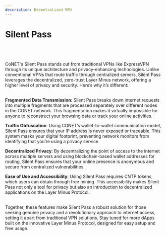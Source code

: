 ```yaml
---
description: Decentralized VPN
---
```


# Silent Pass

\
\
\
CoNET's Silent Pass stands out from traditional VPNs like ExpressVPN through its unique architecture and privacy-enhancing technologies. Unlike conventional VPNs that route traffic through centralized servers, Silent Pass leverages the decentralized, zero-trust Layer Minus network, offering a higher level of privacy and security. Here’s why it’s different:

\
**Fragmented Data Transmission**: Silent Pass breaks down internet requests into multiple fragments that are processed separately over different nodes in the CONET network. This fragmentation makes it virtually impossible for anyone to reconstruct your browsing data or track your online activities.

**Traffic Obfuscation**: Using CONET’s wallet-to-wallet communication model, Silent Pass ensures that your IP address is never exposed or traceable. This system masks your digital footprint, preventing network monitors from identifying that you’re using a privacy service.

**Decentralized Privacy**: By decentralizing the point of access to the internet across multiple servers and using blockchain-based wallet addresses for routing, Silent Pass ensures that your online presence is anonymous and secure from centralized vulnerabilities.

**Ease of Use and Accessibility**: Using Silent Pass requires CNTP tokens, which users can obtain through free mining. This accessibility makes Silent Pass not only a tool for privacy but also an introduction to decentralized applications on the Layer Minus Protocol.

\
Together, these features make Silent Pass a robust solution for those seeking genuine privacy and a revolutionary approach to internet access, setting it apart from traditional VPN solutions. Stay tuned for more dApps built on the innovative Layer Minus Protocol, designed for easy setup and free usage.
